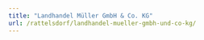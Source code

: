 ```yaml
---
title: "Landhandel Müller GmbH & Co. KG"
url: /rattelsdorf/landhandel-mueller-gmbh-und-co-kg/
---
```

